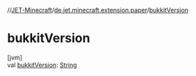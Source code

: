 //[JET-Minecraft](../../index.md)/[de.jet.minecraft.extension.paper](index.md)/[bukkitVersion](bukkit-version.md)

# bukkitVersion

[jvm]\
val [bukkitVersion](bukkit-version.md): [String](https://kotlinlang.org/api/latest/jvm/stdlib/kotlin/-string/index.html)
